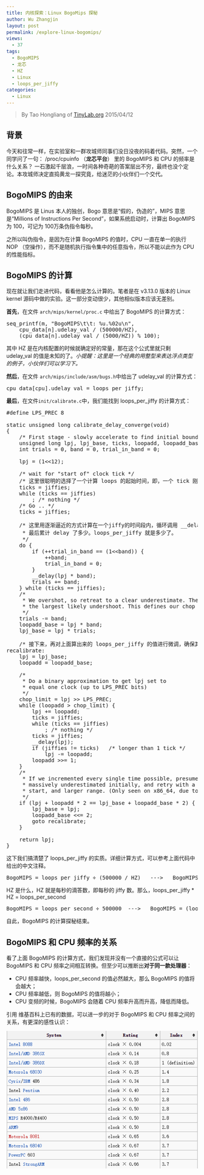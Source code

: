 ```yaml
---
title: 内核探索：Linux BogoMips 探秘
author: Wu Zhangjin
layout: post
permalink: /explore-linux-bogomips/
views:
  - 37
tags:
  - BogoMIPS
  - 龙芯
  - HZ
  - Linux
  - loops_per_jiffy
categories:
  - Linux
---
```


<!-- title: Linux BogoMips 探秘 -->

<!-- 作者：陶宏亮，taohl04@gmail.com, 65036336 -->

<!-- 时间：2015/4/12 -->

<!-- 分类：Linux -->

<!-- 标签：Linux,BogoMIPS,HZ,loops_per_jiffy,龙芯 -->

> By Tao Hongliang of [TinyLab.org][1]
> 2015/04/12


## 背景

今天和往常一样，在实验室和一群攻城师同事们没日没夜的码着代码。突然，一个同学问了一句： /proc/cpuinfo （**龙芯平台**） 里的 BogoMIPS 和 CPU 的频率是什么关系？ 一石激起千层浪，一时间各种奇葩的答案层出不穷，最终也没个定论。本攻城师决定直捣黄龙一探究竟，给迷茫的小伙伴们一个交代。

## BogoMIPS 的由来

BogoMIPS 是 Linus 本人的独创，Bogo 意思是“假的，伪造的”，MIPS 意思是“Millions of Instructions Per Second”，如果系统启动时，计算出 BogoMIPS 为 100，可记为 100万条伪指令每秒。 </br>

之所以叫伪指令，是因为在计算 BogoMIPS 的值时，CPU 一直在单一的执行 NOP （空操作），而不是随机执行指令集中的任意指令，所以不能以此作为 CPU 的性能指标。

## BogoMIPS 的计算

现在就让我们走进代码，看看他是怎么计算的。笔者是在 v3.13.0 版本的 Linux kernel 源码中做的实验。这一部分变动很少，其他相似版本应该无差别。 </br>

**首先**，在文件 `arch/mips/kernel/proc.c` 中给出了 BogoMIPS 的计算方式：

<pre>seq_printf(m, "BogoMIPS\t\t: %u.%02u\n",
    cpu_data[n].udelay_val / (500000/HZ),
    (cpu_data[n].udelay_val / (5000/HZ)) % 100);
</pre>

其中 HZ 是在内核配置的时候就确定好的常量，那在这个公式里就只剩 udelay_val 的值是未知的了。*小提醒：这里是一个经典的用整型来表达浮点类型的例子，小伙伴们可以学习下。* </br>

**然后**，在文件 `arch/mips/include/asm/bugs.h`中给出了 udelay_val 的计算方式：

<pre>cpu_data[cpu].udelay_val = loops_per_jiffy;
</pre>

**最后**，在文件`init/calibrate.c`中，我们能找到 loops&#95;per&#95;jiffy 的计算方式：

<pre>#define LPS_PREC 8

static unsigned long calibrate_delay_converge(void)
{
    /* First stage - slowly accelerate to find initial bounds */
    unsigned long lpj, lpj_base, ticks, loopadd, loopadd_base, chop_limit;
    int trials = 0, band = 0, trial_in_band = 0;

    lpj = (1&lt;&lt;12);

    /* wait for "start of" clock tick */
    /* 这里很聪明的选择了一个计算 loops 的起始时间，即，一个 tick 刚开始的时候 */
    ticks = jiffies;
    while (ticks == jiffies)
        ; /* nothing */
    /* Go .. */
    ticks = jiffies;

    /* 这里用逐渐逼近的方式计算在一个jiffy的时间段内，循环调用 __delay（NOP 循环）,
     * 最后累计 delay 了多少。loops_per_jiffy 就是多少了。
     */
    do {
        if (++trial_in_band == (1&lt;&lt;band)) {
            ++band;
            trial_in_band = 0;
        }
        __delay(lpj * band);
        trials += band;
    } while (ticks == jiffies);
    /*
     * We overshot, so retreat to a clear underestimate. Then estimate
     * the largest likely undershoot. This defines our chop bounds.
     */
    trials -= band;
    loopadd_base = lpj * band;
    lpj_base = lpj * trials;

    /* 接下来，再对上面算出来的 loops_per_jiffy 的值进行微调，确保其准确 */
recalibrate:
    lpj = lpj_base;
    loopadd = loopadd_base;

    /*
     * Do a binary approximation to get lpj set to
     * equal one clock (up to LPS_PREC bits)
     */
    chop_limit = lpj >> LPS_PREC;
    while (loopadd > chop_limit) {
        lpj += loopadd;
        ticks = jiffies;
        while (ticks == jiffies)
            ; /* nothing */
        ticks = jiffies;
        __delay(lpj);
        if (jiffies != ticks)   /* longer than 1 tick */
            lpj -= loopadd;
        loopadd >>= 1;
    }
    /*
     * If we incremented every single time possible, presume we've
     * massively underestimated initially, and retry with a higher
     * start, and larger range. (Only seen on x86_64, due to SMIs)
     */
    if (lpj + loopadd * 2 == lpj_base + loopadd_base * 2) {
        lpj_base = lpj;
        loopadd_base &lt;&lt;= 2;
        goto recalibrate;
    }

    return lpj;
}
</pre>

这下我们搞清楚了 loops&#95;per&#95;jiffy 的实质。详细计算方式，可以参考上面代码中给出的中文注释。

<pre>BogoMIPS = loops_per_jiffy ÷ (500000 / HZ)   --->   BogoMIPS = (loops_per_jiffy * HZ) ÷ 500000
</pre>

HZ 是什么，HZ 就是每秒的滴答数，即每秒的 jiffy 数。那么，loops&#95;per&#95;jiffy * HZ = loops&#95;per&#95;second

<pre>BogoMIPS = loops_per_second ÷ 500000  --->   BogoMIPS = (loops_per_second * 2) ÷ 1000000
</pre>

自此，BogoMIPS 的计算探秘结束。

## BogoMIPS 和 CPU 频率的关系

看了上面 BogoMIPS 的计算方式，我们发现并没有一个直接的公式可以让 BogoMIPS 和 CPU 频率之间相互转换。但至少可以推断出**对于同一款处理器**：

  * CPU 频率越快，loops&#95;per&#95;second 的值必然越大，那么 BogoMIPS 的值将会越大；
  * CPU 频率越低，则 BogoMIPS 的值将越小；
  * CPU 变频的时候，BogoMIPS 会随着 CPU 频率升高而升高，降低而降低。

引用 维基百科上已有的数据，可以进一步的对于 BogoMIPS 和 CPU 频率之间的关系，有更深的感性认识：

![Linux BogoMips][2]





 [1]: http://tinylab.org
 [2]: /wp-content/uploads/2015/04/Linux-BogoMips-1.jpg
